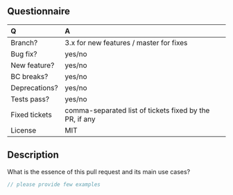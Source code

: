 ## Questionnaire

| Q             | A
|:--------------|:-
| Branch?       | 3.x for new features / master for fixes
| Bug fix?      | yes/no
| New feature?  | yes/no
| BC breaks?    | yes/no
| Deprecations? | yes/no
| Tests pass?   | yes/no
| Fixed tickets | comma-separated list of tickets fixed by the PR, if any
| License       | MIT

## Description

What is the essence of this pull request and its main use cases?

```php
// please provide few examples
```
